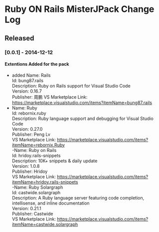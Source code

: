# Ruby ON Rails MisterJPack Change Log


## Released

### [0.0.1]  -  2014-12-12  
#### Extentions Added for the pack
- added Name: Rails  
Id: bung87.rails  
Description: Ruby on Rails support for Visual Studio   Code  
Version: 0.16.7  
Publisher: 周鹏 
VS Marketplace Link: https://marketplace.visualstudio.com/items?itemName=bung87.rails
- Name: Ruby  
Id: rebornix.ruby  
Description: Ruby language support and debugging for Visual Studio Code  
Version: 0.27.0  
Publisher: Peng Lv  
VS Marketplace Link: https://marketplace.visualstudio.com/items?itemName=rebornix.Ruby   
-Name: Ruby on Rails  
Id: hridoy.rails-snippets  
Description: 10K+ snippets & daily update  
Version: 1.0.8  
Publisher: Hridoy  
VS Marketplace Link: https://marketplace.visualstudio.com/items?itemName=hridoy.rails-snippets  
-Name: Ruby Solargraph  
Id: castwide.solargraph  
Description: A Ruby language server featuring code completion, intellisense, and inline documentation  
Version: 0.21.1  
Publisher: Castwide  
VS Marketplace Link: https://marketplace.visualstudio.com/items?itemName=castwide.solargraph  
